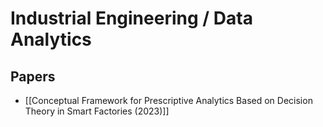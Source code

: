 # Industrial Engineering / Data Analytics

## Papers

- [[Conceptual Framework for Prescriptive Analytics Based on Decision Theory in Smart Factories (2023)]]

